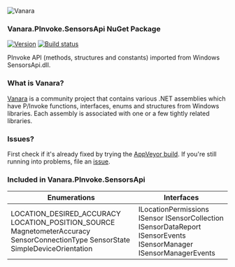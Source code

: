 ﻿![Vanara](https://raw.githubusercontent.com/dahall/Vanara/master/docs/icons/VanaraHeading.png)
### **Vanara.PInvoke.SensorsApi NuGet Package**
[![Version](https://img.shields.io/nuget/v/Vanara.PInvoke.SensorsApi?label=NuGet&style=flat-square)](https://github.com/dahall/Vanara/releases)
[![Build status](https://img.shields.io/appveyor/build/dahall/vanara?label=AppVeyor%20build&style=flat-square)](https://ci.appveyor.com/project/dahall/vanara)

PInvoke API (methods, structures and constants) imported from Windows SensorsApi.dll.

### **What is Vanara?**

[Vanara](https://github.com/dahall/Vanara) is a community project that contains various .NET assemblies which have P/Invoke functions, interfaces, enums and structures from Windows libraries. Each assembly is associated with one or a few tightly related libraries.

### **Issues?**

First check if it's already fixed by trying the [AppVeyor build](https://ci.appveyor.com/nuget/vanara-prerelease).
If you're still running into problems, file an [issue](https://github.com/dahall/Vanara/issues).

### **Included in Vanara.PInvoke.SensorsApi**

Enumerations | Interfaces
--- | ---
LOCATION_DESIRED_ACCURACY LOCATION_POSITION_SOURCE MagnetometerAccuracy SensorConnectionType SensorState SimpleDeviceOrientation   | ILocationPermissions ISensor ISensorCollection ISensorDataReport ISensorEvents ISensorManager ISensorManagerEvents 
